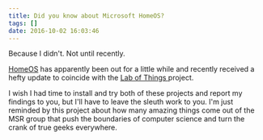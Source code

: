 ```yaml
---
title: Did you know about Microsoft HomeOS?
tags: []
date: 2016-10-02 16:03:46
---
```


Because I didn&#39;t. Not until recently.

[HomeOS](http://research.microsoft.com/en-us/projects/homeos/) has apparently been out for a little while and recently received a hefty update to coincide with the [Lab of Things ](http://www.lab-of-things.com/)project.

I wish I had time to install and try both of these projects and report my findings to you, but I&#39;ll have to leave the sleuth work to you. I&#39;m just reminded by this project about how many amazing things come out of the MSR group that push the boundaries of computer science and turn the crank of true geeks everywhere.

&nbsp;